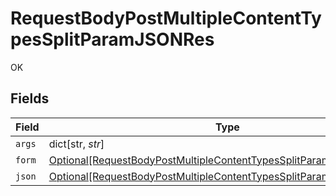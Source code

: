 # RequestBodyPostMultipleContentTypesSplitParamJSONRes

OK


## Fields

| Field                                                                                                                                                     | Type                                                                                                                                                      | Required                                                                                                                                                  | Description                                                                                                                                               |
| --------------------------------------------------------------------------------------------------------------------------------------------------------- | --------------------------------------------------------------------------------------------------------------------------------------------------------- | --------------------------------------------------------------------------------------------------------------------------------------------------------- | --------------------------------------------------------------------------------------------------------------------------------------------------------- |
| `args`                                                                                                                                                    | dict[str, *str*]                                                                                                                                          | :heavy_minus_sign:                                                                                                                                        | N/A                                                                                                                                                       |
| `form`                                                                                                                                                    | [Optional[RequestBodyPostMultipleContentTypesSplitParamJSONResForm]](../../models/operations/requestbodypostmultiplecontenttypessplitparamjsonresform.md) | :heavy_minus_sign:                                                                                                                                        | N/A                                                                                                                                                       |
| `json`                                                                                                                                                    | [Optional[RequestBodyPostMultipleContentTypesSplitParamJSONResJSON]](../../models/operations/requestbodypostmultiplecontenttypessplitparamjsonresjson.md) | :heavy_minus_sign:                                                                                                                                        | N/A                                                                                                                                                       |